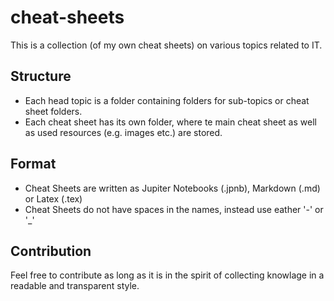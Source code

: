 # cheat-sheets
This is a collection (of my own cheat sheets) on various topics related to IT. 

## Structure
- Each head topic is a folder containing folders for sub-topics or cheat sheet folders.
- Each cheat sheet has its own folder, where te main cheat sheet as well as used resources (e.g. images etc.) are stored.

## Format 
- Cheat Sheets are written as Jupiter Notebooks (.jpnb), Markdown (.md) or Latex (.tex)
- Cheat Sheets do not have spaces in the names, instead use eather '-' or '_'

## Contribution
Feel free to contribute as long as it is in the spirit of collecting knowlage in a readable and transparent style.
